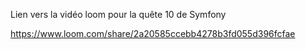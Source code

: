 Lien vers la vidéo loom pour la quête 10 de Symfony

https://www.loom.com/share/2a20585ccebb4278b3fd055d396fcfae
